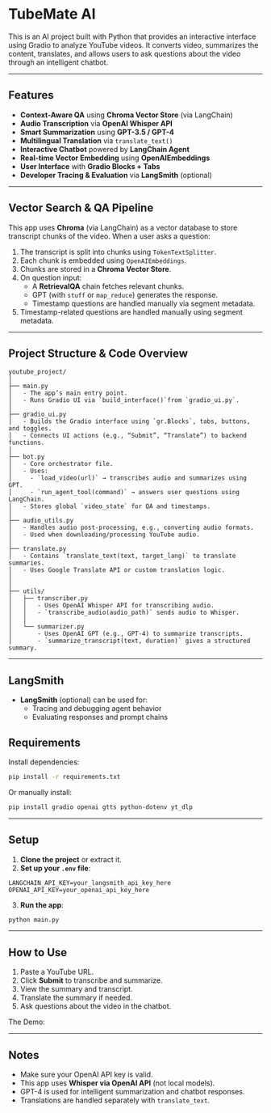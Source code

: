 
# TubeMate AI 


This is an AI project built with Python that provides an interactive interface using Gradio to analyze YouTube videos. It converts video, summarizes the content, translates, and allows users to ask questions about the video through an intelligent chatbot.

---

## Features

- **Context-Aware QA** using **Chroma Vector Store** (via LangChain)
- **Audio Transcription** via **OpenAI Whisper API**
- **Smart Summarization** using **GPT-3.5 / GPT-4**
- **Multilingual Translation** via `translate_text()`
- **Interactive Chatbot** powered by **LangChain Agent**
- **Real-time Vector Embedding** using **OpenAIEmbeddings**
- **User Interface** with **Gradio Blocks + Tabs**
- **Developer Tracing & Evaluation** via **LangSmith** (optional)


---

## Vector Search & QA Pipeline

This app uses **Chroma** (via LangChain) as a vector database to store transcript chunks of the video. When a user asks a question:

1. The transcript is split into chunks using `TokenTextSplitter`.
2. Each chunk is embedded using `OpenAIEmbeddings`.
3. Chunks are stored in a **Chroma Vector Store**.
4. On question input:
   - A **RetrievalQA** chain fetches relevant chunks.
   - GPT (with `stuff` or `map_reduce`) generates the response.
   - Timestamp questions are handled manually via segment metadata.
5. Timestamp-related questions are handled manually using segment metadata.

---

##  Project Structure & Code Overview

```
youtube_project/
│
├── main.py
│   - The app’s main entry point.
│   - Runs Gradio UI via `build_interface()`from `gradio_ui.py`.
│
├── gradio_ui.py
│   - Builds the Gradio interface using `gr.Blocks`, tabs, buttons, and toggles.
│   - Connects UI actions (e.g., “Submit”, “Translate”) to backend functions.
│
├── bot.py
│   - Core orchestrator file.
│   - Uses:
│     - `load_video(url)` → transcribes audio and summarizes using GPT.
│     - `run_agent_tool(command)` → answers user questions using LangChain.
│   - Stores global `video_state` for QA and timestamps.
│
├── audio_utils.py
│   - Handles audio post-processing, e.g., converting audio formats.
│   - Used when downloading/processing YouTube audio.
│
├── translate.py
│   - Contains `translate_text(text, target_lang)` to translate summaries.
│   - Uses Google Translate API or custom translation logic.
│
│
├── utils/
│   ├── transcriber.py
│   │   - Uses OpenAI Whisper API for transcribing audio.
│   │   - `transcribe_audio(audio_path)` sends audio to Whisper.
│   │
│   └── summarizer.py
│       - Uses OpenAI GPT (e.g., GPT-4) to summarize transcripts.
│       - `summarize_transcript(text, duration)` gives a structured summary.
```

---
## LangSmith
- **LangSmith** (optional) can be used for:
  - Tracing and debugging agent behavior
  - Evaluating responses and prompt chains

##  Requirements

Install dependencies:

```bash
pip install -r requirements.txt
```

Or manually install:

```bash
pip install gradio openai gtts python-dotenv yt_dlp
```

---

## Setup

1. **Clone the project** or extract it.
2. **Set up your `.env` file**:
```
LANGCHAIN_API_KEY=your_langsmith_api_key_here
OPENAI_API_KEY=your_openai_api_key_here
```
3. **Run the app**:
```bash
python main.py
```

---

## How to Use

1. Paste a YouTube URL.
2. Click **Submit** to transcribe and summarize.
3. View the summary and transcript.
4. Translate the summary if needed.
5. Ask questions about the video in the chatbot.


The Demo:

---

##  Notes

- Make sure your OpenAI API key is valid.
- This app uses **Whisper via OpenAI API** (not local models).
- GPT-4 is used for intelligent summarization and chatbot responses.
- Translations are handled separately with `translate_text`.


